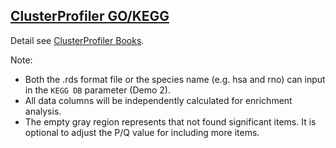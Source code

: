 ## [ClusterProfiler GO/KEGG](/advance/clusterprofiler-go-kegg)

Detail see [ClusterProfiler Books](https://hiplot-academic.com/books-static/clusterprofiler-book).

Note: 

- Both the .rds format file or the species name (e.g. hsa and rno) can input in the `KEGG DB` parameter (Demo 2).
- All data columns will be independently calculated for enrichment analysis.
- The empty gray region represents that not found significant items. It is optional to adjust the P/Q value for including more items.
